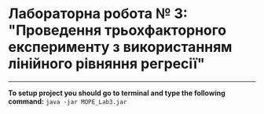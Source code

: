# Лабораторна робота № 3: "Проведення трьохфакторного експерименту з використанням лінійного рівняння регресії"
---
**To setup project you should go to terminal and type the following command:**
```java -jar MOPE_Lab3.jar```
